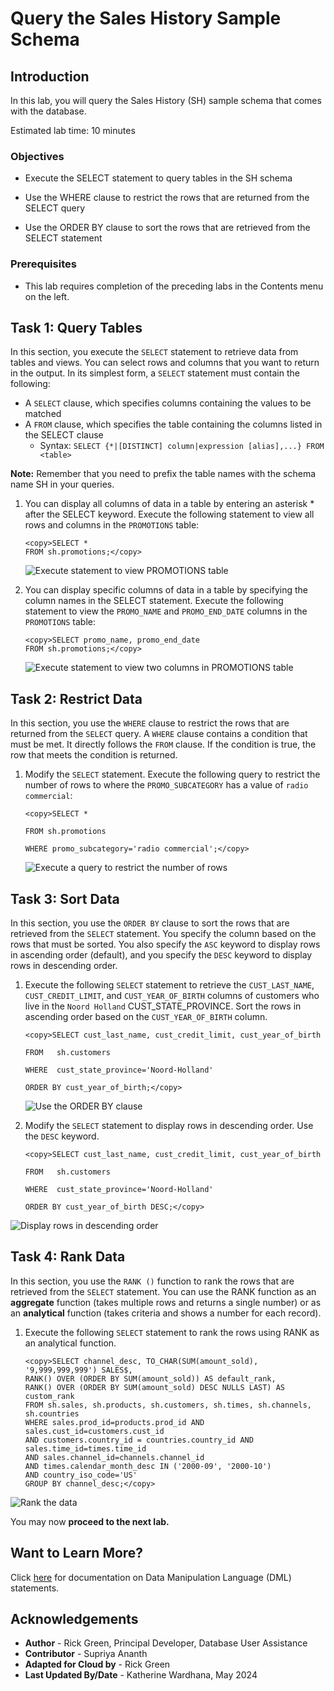 # Query the Sales History Sample Schema

## Introduction

In this lab, you will query the Sales History (SH) sample schema that comes with the database.

Estimated lab time: 10 minutes

### Objectives

-   Execute the SELECT statement to query tables in the SH schema

-   Use the WHERE clause to restrict the rows that are returned from the SELECT query

-   Use the ORDER BY clause to sort the rows that are retrieved from the SELECT statement


### Prerequisites

-   This lab requires completion of the preceding labs in the Contents menu on the left.

## Task 1: Query Tables

In this section, you execute the `SELECT` statement to retrieve data from tables and views. You can select rows and columns that you want to return in the output. In its simplest form, a `SELECT` statement must contain the following:
-   A `SELECT` clause, which specifies columns containing the values to be matched
-   A `FROM` clause, which specifies the table containing the columns listed in the SELECT clause
    -   Syntax:  `SELECT {*|[DISTINCT] column|expression [alias],...} FROM <table>`

**Note:** Remember that you need to prefix the table names with the schema name SH in your queries.

1. You can display all columns of data in a table by entering an asterisk * after the SELECT keyword. Execute the following statement to view all rows and columns in the  `PROMOTIONS` table:

    ```
    <copy>SELECT *
    FROM sh.promotions;</copy>
    ```

    ![Execute statement to view PROMOTIONS table](./images/select-star-from-sh-promotions.png " ")

2. You can display specific columns of data in a table by specifying the column names in the SELECT statement. Execute the following statement to view the `PROMO_NAME` and `PROMO_END_DATE` columns in the `PROMOTIONS` table:

    ```
    <copy>SELECT promo_name, promo_end_date
    FROM sh.promotions;</copy>
    ```

    ![Execute statement to view two columns in PROMOTIONS table](./images/select-promo-name-promo-end-date-from-promotions.png " ")

## Task 2: Restrict Data
In this section, you use the `WHERE` clause to restrict the rows that are returned from the `SELECT` query. A `WHERE` clause contains a condition that must be met. It directly follows the `FROM` clause. If the condition is true, the row that meets the condition is returned.

1. Modify the `SELECT` statement. Execute the following query to restrict the number of rows to where the `PROMO_SUBCATEGORY` has a value of `radio commercial`:

    ```
    <copy>SELECT *

    FROM sh.promotions

    WHERE promo_subcategory='radio commercial';</copy>
    ```

    ![Execute a query to restrict the number of rows](./images/where-promo-subcategory-equals-radio-commercial.png " ")

## Task 3: Sort Data

In this section, you use the `ORDER BY` clause to sort the rows that are retrieved from the `SELECT` statement. You specify the column based on the rows that must be sorted. You also specify the `ASC` keyword to display rows in ascending order (default), and you specify the `DESC` keyword to display rows in descending order.

1. Execute the following `SELECT` statement to retrieve the `CUST_LAST_NAME`, `CUST_CREDIT_LIMIT`, and `CUST_YEAR_OF_BIRTH` columns of customers who live in the `Noord Holland` CUST\_STATE\_PROVINCE. Sort the rows in ascending order based on the `CUST_YEAR_OF_BIRTH` column.

    ```
    <copy>SELECT cust_last_name, cust_credit_limit, cust_year_of_birth

    FROM   sh.customers

    WHERE  cust_state_province='Noord-Holland'

    ORDER BY cust_year_of_birth;</copy>
    ```

    ![Use the ORDER BY clause](./images/order-by-cust-year-of-birth.png " ")  

2. Modify the `SELECT` statement to display rows in descending order. Use the `DESC` keyword.

    ```
    <copy>SELECT cust_last_name, cust_credit_limit, cust_year_of_birth

    FROM   sh.customers

    WHERE  cust_state_province='Noord-Holland'

    ORDER BY cust_year_of_birth DESC;</copy>
    ```

  ![Display rows in descending order](./images/order-by-cust-year-of-birth-desc.png " ")  

## Task 4:  Rank Data

In this section, you use the `RANK ()` function to rank the rows that are retrieved from the `SELECT` statement. You can use the RANK function as an **aggregate**  function (takes multiple rows and returns a single number) or as an **analytical** function (takes criteria and shows a number for each record).

1. Execute the following `SELECT` statement to rank the rows using RANK as an analytical function.

    ```
    <copy>SELECT channel_desc, TO_CHAR(SUM(amount_sold), '9,999,999,999') SALES$,
    RANK() OVER (ORDER BY SUM(amount_sold)) AS default_rank,
    RANK() OVER (ORDER BY SUM(amount_sold) DESC NULLS LAST) AS custom_rank
    FROM sh.sales, sh.products, sh.customers, sh.times, sh.channels, sh.countries
    WHERE sales.prod_id=products.prod_id AND sales.cust_id=customers.cust_id
    AND customers.country_id = countries.country_id AND sales.time_id=times.time_id
    AND sales.channel_id=channels.channel_id
    AND times.calendar_month_desc IN ('2000-09', '2000-10')
    AND country_iso_code='US'
    GROUP BY channel_desc;</copy>
    ```

  ![Rank the data](./images/ranking-data.png " ")  

You may now **proceed to the next lab.**

## Want to Learn More?

Click [here](https://docs.oracle.com/en/database/oracle/oracle-database/19/cncpt/sql.html#GUID-90EA5D9B-76F2-4916-9F7E-CF0D8AA1A09D) for documentation on Data Manipulation Language (DML) statements.

## Acknowledgements

- **Author** - Rick Green, Principal Developer, Database User Assistance
- **Contributor** - Supriya Ananth
- **Adapted for Cloud by** - Rick Green
- **Last Updated By/Date** - Katherine Wardhana, May 2024
